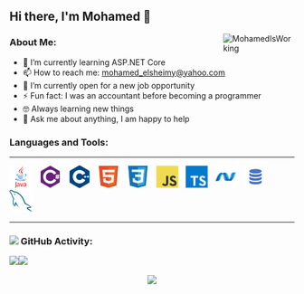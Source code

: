 ## Hi there, I'm Mohamed 👋


<img align="right" src="https://github.com/Adam-pw/Adam-pw/blob/main/animation_500_kxa883sd.gif" alt="MohamedIsWorking" width ="25%"/>

### About Me:

- 🌱 I’m currently learning ASP.NET Core
- 📫 How to reach me: mohamed_elsheimy@yahoo.com
- 🤔 I’m currently open for a new job opportunity
- ⚡ Fun fact: I was an accountant before becoming a programmer
- 🤓 Always learning new things
- 💬 Ask me about anything, I am happy to help


### Languages and Tools:


---

<img src="https://github.com/devicons/devicon/raw/master/icons/java/java-original-wordmark.svg" title="Java" alt="Java" width="40px">&nbsp;&nbsp;
<img src="https://github.com/devicons/devicon/raw/master/icons/csharp/csharp-plain.svg" title="C#" alt="C#" width="40px">&nbsp;&nbsp;
<img src="https://github.com/devicons/devicon/raw/master/icons/cplusplus/cplusplus-plain.svg" title="C++" alt="C++" width="40px">&nbsp;&nbsp;
<img src="https://github.com/devicons/devicon/raw/master/icons/html5/html5-original.svg" title="HTML5" alt="HTML" width="40px">&nbsp;&nbsp;
<img src="https://github.com/devicons/devicon/raw/master/icons/css3/css3-original.svg" title="CSS3" alt="CSS" width="40px">&nbsp;&nbsp;
<img src="https://github.com/devicons/devicon/raw/master/icons/javascript/javascript-original.svg" title="JavaScript" alt="JavaScript" width="40px">&nbsp;&nbsp;
<img src="https://github.com/devicons/devicon/raw/master/icons/typescript/typescript-original.svg" title="TypeScript" alt="TypeScript" width="40px">&nbsp;&nbsp;
<img src="https://github.com/devicons/devicon/raw/master/icons/dot-net/dot-net-original.svg" title="dot-net" alt="dot-net" width="40px">&nbsp;&nbsp;
<img src="https://github.com/shaurya-src/shaurya-src/blob/main/Assets/sql.png" title="sql" alt="sql" width="40px">&nbsp;&nbsp;
<img src="https://github.com/devicons/devicon/raw/master/icons/mysql/mysql-original.svg" width="40" title="mysql" alt="mysql" width="40px">

---


### <img src="https://media0.giphy.com/media/cNZqrH5IzOG0xrlWks/giphy.gif?cid=ecf05e47map255q427en9uprqc1sb0unjq5k4fnqg5pmhhs4&rid=giphy.gif&ct=s" width="50px"> GitHub Activity:

<p align="center">

  <img align="left"  src ="https://github-readme-stats.vercel.app/api?username=MohamedElsheimy83&show_icons=true&count_private=true&theme=darcula&hide_border=true&hide=issues,contribs&bg_color=00000000">
 
  <img align="left" src="https://github-readme-stats.vercel.app/api/top-langs/?username=MohamedElsheimy83&layout=compact&hide_border=true&theme=darcula&bg_color=00000000&langs_count=6&hide=jupyter%20notebook,tex,css,php">
   
  <br>
  <br>
  <img src ="https://github-readme-streak-stats.herokuapp.com?user=MohamedElsheimy83&theme=darcula&hide_border=true&background=FFFFFF00">
  </p>
